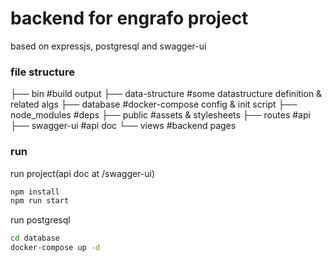 # backend for engrafo project
based on expressjs, postgresql and swagger-ui

### file structure
├── bin #build output
├── data-structure #some datastructure definition & related algs
├── database #docker-compose config & init script
├── node_modules #deps
├── public #assets & stylesheets
├── routes #api
├── swagger-ui #api doc
└── views #backend pages

### run
run project(api doc at /swagger-ui)
```bash
npm install
npm run start
```

run postgresql
```bash
cd database
docker-compose up -d
```

